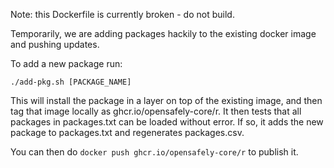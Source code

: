 Note: this Dockerfile is currently broken - do not build.

Temporarily, we are adding packages hackily to the existing docker image
and pushing updates.

To add a new package run:

    ./add-pkg.sh [PACKAGE_NAME]

This will install the package in a layer on top of the existing image, and then tag that
image locally as ghcr.io/opensafely-core/r. It then tests that all packages in
packages.txt can be loaded without error. If so, it adds the new package to
packages.txt and regenerates packages.csv.

You can then do `docker push ghcr.io/opensafely-core/r` to publish it.
